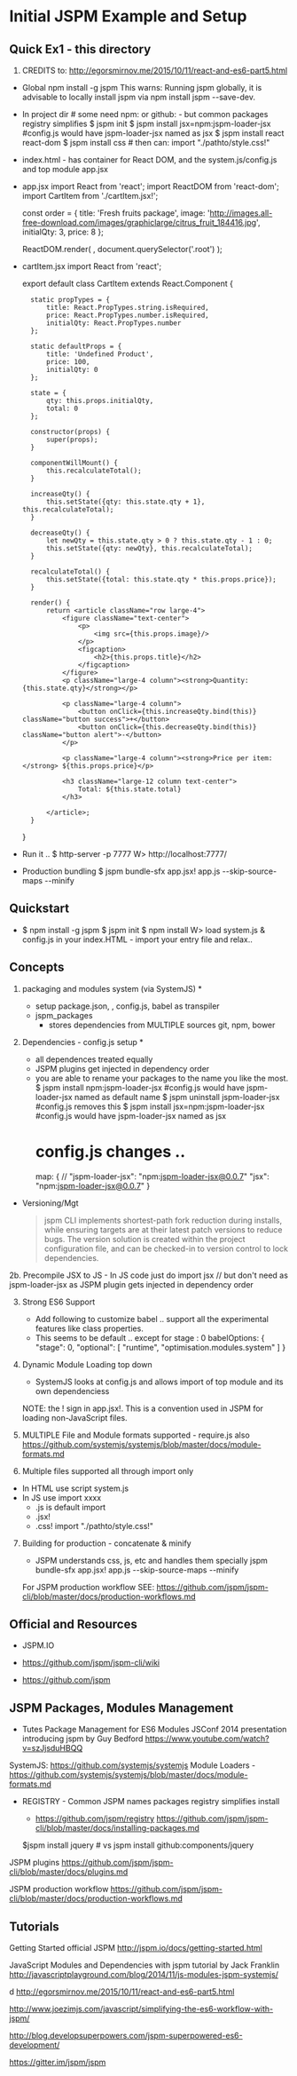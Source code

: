 # Initial JSPM Example and Setup

## Quick Ex1 - this directory

1. CREDITS to: http://egorsmirnov.me/2015/10/11/react-and-es6-part5.html

* Global
	npm install -g jspm
	This warns: Running jspm globally, it is advisable to locally install jspm via npm install jspm --save-dev.


* In project dir # some need npm: or github: - but common packages registry simplifies
	$ jspm init
	$ jspm install jsx=npm:jspm-loader-jsx  #config.js would have jspm-loader-jsx named as jsx
	$ jspm install react react-dom
	$ jspm install css  # then can: import "./pathto/style.css!"


* index.html - has container for React DOM, and the system.js/config.js and top module app.jsx
	<div class="root"></div>

* app.jsx
	import React from 'react';
	import ReactDOM from 'react-dom';
	import CartItem from './cartItem.jsx!';

	const order = {
	    title: 'Fresh fruits package',
	    image: 'http://images.all-free-download.com/images/graphiclarge/citrus_fruit_184416.jpg',
	    initialQty: 3,
	    price: 8
	};

	ReactDOM.render(
	    <CartItem title={order.title} image={order.image} initialQty={order.initialQty} price={order.price}/>,
	    document.querySelector('.root')
	);


* cartItem.jsx
	import React from 'react';

	export default class CartItem extends React.Component {

	    static propTypes = {
	        title: React.PropTypes.string.isRequired,
	        price: React.PropTypes.number.isRequired,
	        initialQty: React.PropTypes.number
	    };

	    static defaultProps = {
	        title: 'Undefined Product',
	        price: 100,
	        initialQty: 0
	    };

	    state = {
	        qty: this.props.initialQty,
	        total: 0
	    };
	    
	    constructor(props) {
	        super(props);
	    }

	    componentWillMount() {
	        this.recalculateTotal();
	    }

	    increaseQty() {
	        this.setState({qty: this.state.qty + 1}, this.recalculateTotal);
	    }

	    decreaseQty() {
	        let newQty = this.state.qty > 0 ? this.state.qty - 1 : 0;
	        this.setState({qty: newQty}, this.recalculateTotal);
	    }

	    recalculateTotal() {
	        this.setState({total: this.state.qty * this.props.price});
	    }

	    render() {
	        return <article className="row large-4">
	            <figure className="text-center">
	                <p>
	                    <img src={this.props.image}/>
	                </p>
	                <figcaption>
	                    <h2>{this.props.title}</h2>
	                </figcaption>
	            </figure>
	            <p className="large-4 column"><strong>Quantity: {this.state.qty}</strong></p>

	            <p className="large-4 column">
	                <button onClick={this.increaseQty.bind(this)} className="button success">+</button>
	                <button onClick={this.decreaseQty.bind(this)} className="button alert">-</button>
	            </p>

	            <p className="large-4 column"><strong>Price per item:</strong> ${this.props.price}</p>

	            <h3 className="large-12 column text-center">
	                Total: ${this.state.total}
	            </h3>

	        </article>;
	    }
	}



* Run it ..
	$ http-server -p 7777
	W> http://localhost:7777/

* Production bundling
	$ jspm bundle-sfx app.jsx! app.js --skip-source-maps --minify


## Quickstart
*
	$ npm install -g jspm
	$ jspm init
	$ npm install <something from anywhere> 
	W> load system.js & config.js in your index.HTML
	  - import your entry file and relax..

## Concepts

1. packaging and modules system (via SystemJS) 
	* 
	- setup package.json, , config.js, babel as transpiler
	- jspm_packages 
		- stores dependencies from MULTIPLE sources git, npm, bower 


2. Dependencies - config.js setup
	*
	- all dependences treated equally 
	- JSPM plugins get injected in dependency order
	-  you are able to rename your packages to the name you like the most.
		$ jspm install npm:jspm-loader-jsx  #config.js would have jspm-loader-jsx named as default name
		$ jspm uninstall jspm-loader-jsx    #config.js removes this
		$ jspm install jsx=npm:jspm-loader-jsx  #config.js would have jspm-loader-jsx named as jsx
		# config.js changes .. 
		map: {  // "jspm-loader-jsx": "npm:jspm-loader-jsx@0.0.7"
		    "jsx": "npm:jspm-loader-jsx@0.0.7"
		}

* Versioning/Mgt
	> jspm CLI implements shortest-path fork reduction during installs, while ensuring targets are at their latest patch versions to reduce bugs. The version solution is created within the project configuration file, and can be checked-in to version control to lock dependencies.


2b. Precompile JSX to JS
	- In JS code just do
		import jsx   // but don't need as jspm-loader-jsx as JSPM plugin gets injected in dependency order

3. Strong ES6 Support
	* Add following to customize babel .. support all the experimental features like class properties.
	* This seems to be default .. except for stage : 0
		babelOptions: {
		    "stage": 0,
		    "optional": [
		      "runtime",
		      "optimisation.modules.system"
		    ]
		  }

4. Dynamic Module Loading top down
	- SystemJS looks at config.js and allows import of top module and its own dependenciess
	<script src="jspm_packages/system.js"></script>
	<script src="config.js"></script>
	<script> System.import('app.jsx!'); </script>

	NOTE: the ! sign in app.jsx!. This is a convention used in JSPM for loading non-JavaScript files.


5. MULTIPLE File and Module formats supported - require.js also
	https://github.com/systemjs/systemjs/blob/master/docs/module-formats.md

6. Multiple files supported all through import only
* In HTML use script system.js
	<script> System.import('app.jsx!'); </script> 
* In JS use import xxxx
	- .js is default import
	- .jsx!
	- .css!     import "./pathto/style.css!"


7. Building for production - concatenate & minify
	- JSPM understands css, js, etc and handles them specially 
	jspm bundle-sfx app.jsx! app.js --skip-source-maps --minify

	For JSPM production workflow SEE: https://github.com/jspm/jspm-cli/blob/master/docs/production-workflows.md



## Official and Resources

* JSPM.IO

* https://github.com/jspm/jspm-cli/wiki

* https://github.com/jspm


## JSPM Packages, Modules Management

* Tutes Package Management for ES6 Modules JSConf 2014 presentation introducing jspm by Guy Bedford
https://www.youtube.com/watch?v=szJjsduHBQQ

SystemJS: https://github.com/systemjs/systemjs
	Module Loaders - https://github.com/systemjs/systemjs/blob/master/docs/module-formats.md

* REGISTRY - Common JSPM names packages registry simplifies install 
	- https://github.com/jspm/registry
	https://github.com/jspm/jspm-cli/blob/master/docs/installing-packages.md

	$jspm install jquery # vs jspm install github:components/jquery

JSPM plugins https://github.com/jspm/jspm-cli/blob/master/docs/plugins.md

JSPM production workflow https://github.com/jspm/jspm-cli/blob/master/docs/production-workflows.md


## Tutorials

Getting Started official JSPM http://jspm.io/docs/getting-started.html

JavaScript Modules and Dependencies with jspm tutorial by Jack Franklin 
http://javascriptplayground.com/blog/2014/11/js-modules-jspm-systemjs/

d http://egorsmirnov.me/2015/10/11/react-and-es6-part5.html

http://www.joezimjs.com/javascript/simplifying-the-es6-workflow-with-jspm/

http://blog.developsuperpowers.com/jspm-superpowered-es6-development/

https://gitter.im/jspm/jspm

